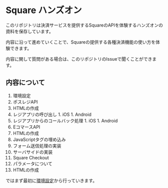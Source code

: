 # Square ハンズオン

このリポジトリは決済サービスを提供するSquareのAPIを体験するハンズオンの資料を保存しています。

内容に沿って進めていくことで、Squareの提供する各種決済機能の使い方を体験できます。

内容に関して質問がある場合は、このリポジトリのIssueで聞くことができます。

## 内容について

1. 環境設定
2. ポスレジAPI
  1. HTMLの作成
  2. レジアプリの呼び出し
    1. iOS
    1. Android
  3. レジアプリからのコールバック処理
    1. iOS
    1. Android
3. EコマースAPI
  1. HTMLの作成
  2. JavaScriptタグの埋め込み
  3. フォーム送信処理の実装
  4. サーバサイドの実装
4. Square Checkout
  1. パラメータについて
  2. HTMLの作成

ではまず最初に[環境設定](1.md)から行っていきます。